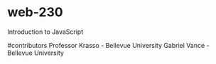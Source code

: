 # web-230
Introduction to JavaScript

#contributors
Professor Krasso - Bellevue University
Gabriel Vance - Bellevue University